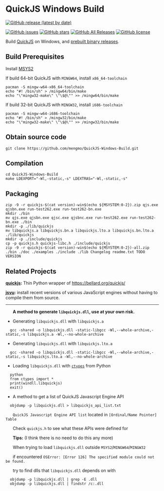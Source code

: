 # QuickJS Windows Build

[![GitHub release (latest by date)](https://img.shields.io/github/v/release/mengmo/QuickJS-Windows-Build?logo=github)](https://github.com/mengmo/QuickJS-Windows-Build/releases)

[![GitHub issues](https://img.shields.io/github/issues/mengmo/QuickJS-Windows-Build?logo=github)](https://github.com/mengmo/QuickJS-Windows-Build/issues)
[![GitHub stars](https://img.shields.io/github/stars/mengmo/QuickJS-Windows-Build?logo=github)](https://github.com/mengmo/QuickJS-Windows-Build/stargazers)
[![GitHub All Releases](https://img.shields.io/github/downloads/mengmo/QuickJS-Windows-Build/total?logo=github)](https://github.com/mengmo/QuickJS-Windows-Build/releases)
[![GitHub license](https://img.shields.io/github/license/mengmo/QuickJS-Windows-Build?logo=open-source-initiative)](https://github.com/mengmo/QuickJS-Windows-Build/blob/master/LICENSE)

Build [QuickJS](https://bellard.org/quickjs/) on Windows, and [prebuilt binary releases](https://github.com/mengmo/QuickJS-Windows-Build/releases).

## Build Prerequisites
Install [MSYS2](http://www.msys2.org/)

If build 64-bit QuickJS with `MINGW64`, install `x86_64-toolchain`
```
pacman -S mingw-w64-x86_64-toolchain
echo "#! /bin/sh" > /mingw64/bin/make
echo "\"mingw32-make\" \"\$@\"" >> /mingw64/bin/make
```

If build 32-bit QuickJS with `MINGW32`, install `i686-toolchain`
```
pacman -S mingw-w64-i686-toolchain
echo "#! /bin/sh" > /mingw32/bin/make
echo "\"mingw32-make\" \"\$@\"" >> /mingw32/bin/make
```

## Obtain source code
```
git clone https://github.com/mengmo/QuickJS-Windows-Build.git
```

## Compilation
```
cd QuickJS-Windows-Build
make LDEXPORT="-Wl,-static,-s" LDEXTRAS="-Wl,-static,-s"
```

## Packaging
```
zip -9 -r quickjs-$(cat version)-win$(echo ${MSYSTEM:0-2}).zip qjs.exe qjsbn.exe run-test262.exe run-test262-bn.exe
mkdir ./bin
mv qjs.exe qjsbn.exe qjsc.exe qjsbnc.exe run-test262.exe run-test262-bn.exe ./bin
mkdir -p ./lib/quickjs
mv libquickjs.a libquickjs.bn.a libquickjs.lto.a libquickjs.bn.lto.a ./lib/quickjs
mkdir -p ./include/quickjs
cp -p quickjs.h quickjs-libc.h ./include/quickjs
zip -9 -r quickjs-$(cat version)-win$(echo ${MSYSTEM:0-2})-all.zip ./bin ./doc ./examples ./include ./lib Changelog readme.txt TODO VERSION
```

## Related Projects
**[quickjs](https://github.com/PetterS/quickjs):** Thin Python wrapper of https://bellard.org/quickjs/

**[jsvu](https://github.com/GoogleChromeLabs/jsvu):** install recent versions of various JavaScript engines without having to compile them from source.
* * *
&nbsp;&nbsp;&nbsp;&nbsp;&nbsp;&nbsp;**A method to generate `libquickjs.dll`, use at your own risk.**

* Generating `libquickjs.dll` with `libquickjs.a`
```
  gcc -shared -o libquickjs.dll -static-libgcc -Wl,--whole-archive,-static,-s libquickjs.a -Wl,--no-whole-archive
```

* Generating `libquickjs.dll` with `libquickjs.lto.a`
```
  gcc -shared -o libquickjs.dll -static-libgcc -Wl,--whole-archive,-static,-s libquickjs.lto.a -Wl,--no-whole-archive
```

* Loading `libquickjs.dll` with [`ctypes`](https://docs.python.org/3/library/ctypes.html) from Python
```
  python
  from ctypes import *
  print(windll.libquickjs)
  exit()
```

* A method to get a list of QuickJS Javascript Engine API
```
  objdump -p libquickjs.dll > libquickjs_api_list.txt
```
&nbsp;&nbsp;&nbsp;&nbsp;&nbsp;&nbsp;`QuickJS Javascript Engine API list` located in `[Ordinal/Name Pointer] Table`

&nbsp;&nbsp;&nbsp;&nbsp;&nbsp;&nbsp;Check `quickjs.h` to see what these APIs were defined for

&nbsp;&nbsp;&nbsp;&nbsp;&nbsp;&nbsp;**Tips:** (I think there is no need to do this any more)

&nbsp;&nbsp;&nbsp;&nbsp;&nbsp;&nbsp;When trying to load `libquickjs.dll` outside `MSYS2`/`MINGW64`/`MINGW32`

&nbsp;&nbsp;&nbsp;&nbsp;&nbsp;&nbsp;if encountered `OSError: [Error 126] The specified module could not be found.`

&nbsp;&nbsp;&nbsp;&nbsp;&nbsp;&nbsp;try to find dlls that `libquickjs.dll` depends on with
```
  objdump -p libquickjs.dll | grep -E .dll
  objdump -p libquickjs.dll | findstr /c:.dll
```
